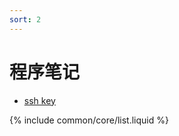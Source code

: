 ```yaml
---
sort: 2
---
```


# 程序笔记

- [ssh key](https://github.com/dave-yxw/tools/tree/master/ssh-key)


{% include common/core/list.liquid %}
